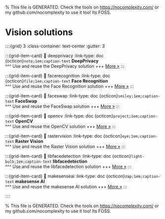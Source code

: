 
% This file is GENERATED. Check the tools on https://nocomplexity.com/ or my github.com/nocomplexity to use it too! Its FOSS. 

# Vision solutions 
::::{grid} 3
:class-container: text-center
:gutter: 3 

:::{grid-item-card}
:link: deepprivacy
:link-type: doc
{octicon}`note;1em;caption-text` **DeepPrivacy**        
^^^
Use and reuse the DeepPrivacy solution
+++
[More »](deepprivacy)
:::

:::{grid-item-card}
:link: facerecognition
:link-type: doc
{octicon}`file;1em;caption-text` **Face Recognition**        
^^^
Use and reuse the Face Recognition solution
+++
[More »](facerecognition)
:::

:::{grid-item-card}
:link: faceswap
:link-type: doc
{octicon}`smiley;1em;caption-text` **FaceSwap**        
^^^
Use and reuse the FaceSwap solution
+++
[More »](faceswap)
:::

:::{grid-item-card}
:link: opencv
:link-type: doc
{octicon}`project;1em;caption-text` **OpenCV**        
^^^
Use and reuse the OpenCV solution
+++
[More »](opencv)
:::

:::{grid-item-card}
:link: rastervision
:link-type: doc
{octicon}`eye;1em;caption-text` **Raster Vision**        
^^^
Use and reuse the Raster Vision solution
+++
[More »](rastervision)
:::

:::{grid-item-card}
:link: libfacedetection
:link-type: doc
{octicon}`light-bulb;1em;caption-text` **libfacedetection**        
^^^
Use and reuse the libfacedetection solution
+++
[More »](libfacedetection)
:::

:::{grid-item-card}
:link: makesenseai
:link-type: doc
{octicon}`zap;1em;caption-text` **makesense AI**        
^^^
Use and reuse the makesense AI solution
+++
[More »](makesenseai)
:::

::::


% This file is GENERATED. Check the tools on https://nocomplexity.com/ or my github.com/nocomplexity to use it too! Its FOSS. 

